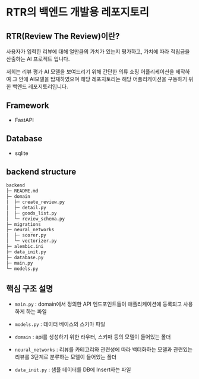
# RTR의 백엔드 개발용 레포지토리

## RTR(Review The Review)이란?
사용자가 입력한 리뷰에 대해 얼만큼의 가치가 있는지 평가하고, 가치에 따라 적립금을 산출하는 AI 프로젝트 입니다.
 
저희는 리뷰 평가 AI 모델을 보여드리기 위해 간단한 의류 쇼핑 어플리케이션을 제작하여 그 안에 AI모델을 탑재하였으며 해당 레포지토리는 해당 어플리케이션을 구동하기 위한 백엔드 레포지토리입니다.

## Framework
- FastAPI

## Database
- sqlite

## backend structure
``` python
backend
├─ README.md
├─ domain
│  ├─ create_review.py
│  ├─ detail.py
│  ├─ goods_list.py
│  └─ review_schema.py
├─ migrations
├─ neural_networks
│  ├─ scorer.py
│  └─ vectorizer.py
├─ alembic.ini
├─ data_init.py
├─ database.py
├─ main.py
└─ models.py
```

## 핵심 구조 설명
- `main.py` : domain에서 정의한 API 엔드포인트들이 애플리케이션에 등록되고 사용하게 하는 파일
- `models.py` : 데이터 베이스의 스키마 파일

- `domain` : api를 생성하기 위한 라우터, 스키마 등의 모델이 들어있는 폴더
- `neural_networks` : 리뷰를 카테고리와 관련성에 따라 백터화하는 모델과 관련있는 리뷰를 3단계로 분류하는 모델이 들어있는 폴더

- `data_init.py` : 샘플 데이터를 DB에 Insert하는 파일
